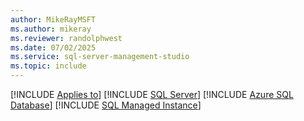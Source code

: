 ```yaml
---
author: MikeRayMSFT
ms.author: mikeray
ms.reviewer: randolphwest
ms.date: 07/02/2025
ms.service: sql-server-management-studio
ms.topic: include
---
```


[!INCLUDE [Applies to](../applies-md.md)] [!INCLUDE [SQL Server](_ssnoversion.md)] [!INCLUDE [Azure SQL Database](_asdb.md)] [!INCLUDE [SQL Managed Instance](_asmi.md)]
